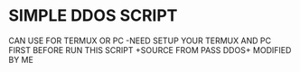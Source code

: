 # SIMPLE DDOS SCRIPT
CAN USE FOR TERMUX OR PC
-NEED SETUP YOUR TERMUX AND PC FIRST BEFORE RUN THIS SCRIPT
+SOURCE FROM PASS DDOS+
MODIFIED BY ME
